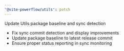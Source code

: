 ```yaml
---
'@vite-powerflow/utils': patch
---
```


Update Utils package baseline and sync detection

- Fix sync commit detection and display improvements
- Update package baseline to latest release commit
- Ensure proper status reporting in sync monitoring
